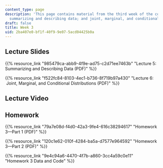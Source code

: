 ```yaml
---
content_type: page
description: 'This page contains material from the third week of the course and covers
  summarizing and describing data; and joint, marginal, and conditional distributions. '
draft: false
title: Week 3
uid: 2ba407e0-bf1f-40f9-9e07-5acd04425b0a
---
```

## Lecture Slides

{{% resource_link "985479ca-abb9-4f9e-ad75-c2d71ee7463b" "Lecture 5: Summarizing and Describing Data (PDF)" %}}

{{% resource_link "f522fc84-8103-4ec1-b736-8f719b97a430" "Lecture 6:  Joint, Marginal, and Conditional Distributions (PDF)" %}}

## Lecture Video

## Homework

{{% resource_link "79a7e08d-f4d0-42a3-9fe4-616c38294617" "Homework 3—Part 1 (PDF)" %}}

{{% resource_link "120c1e62-010f-4284-ba5a-d7577e964592" "Homework 3—Part 2 (PDF)" %}}

{{% resource_link "9e4c94a6-4470-4f7b-a860-3cc4a59c0e11" "Homework 3 Data and Code" %}}